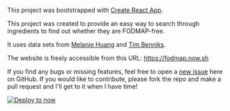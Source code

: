 This project was bootstrapped with [Create React App](https://github.com/facebookincubator/create-react-app).

This project was created to provide an easy way to search through ingredients to find out whether they are FODMAP-free.  

It uses data sets from [Melanie Huang](https://github.com/melaniehuang/fodmap-web) and [Tim Benniks](https://github.com/timbenniks/FODMAP).

The website is freely accessible from this URL: https://fodmap.now.sh

If you find any bugs or missing features, feel free to open a [new issue](https://github.com/hugomd/fodmap-react/issues/new) here on GitHub. If you would like to contribute, please fork the repo and make a pull request and I'll get to it when I have time!

[![Deploy to now](https://deploy.now.sh/static/button.svg)](https://deploy.now.sh/?repo=https://github.com/hugomd/fodmap-react)
